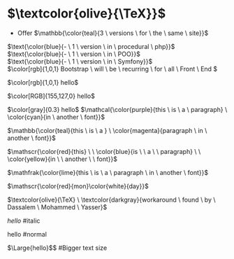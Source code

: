 # $\textcolor{olive}{\TeX}}$

+ Offer 
$\mathbb{\color{teal}{3 \ versions \ for \ the \ same \ site}}$

$\text{\color{blue}{- \ 1 \ version \ in \ procedural \ php}}$ <br>
$\text{\color{blue}{- \ 1 \ version \ in \ POO}}$ <br>
$\text{\color{blue}{- \ 1 \ version \ in \ Symfony}}$ <br>
$\color[rgb]{1,0,1} Bootstrap  \ will  \ be  \ recurring  \ for  \ all  \ Front  \ End $





$\color[rgb]{1,0,1} hello$

$\color[RGB]{155,127,0} hello$

$\color[gray]{0.3} hello$
$\mathcal{\color{purple}{this \ is \ a \ paragraph} \ \color{cyan}{in \ another \ font}}$

$\mathbb{\color{teal}{this \ is \ a } \ \color{magenta}{paragraph \ in \ another \ font}}$

$\mathscr{\color{red}{this} \ \ \color{blue}{is \ \ a \ \ paragraph} \ \ \color{yellow}{in \ \ another \ \ font}}$

$\mathfrak{\color{lime}{this \ is \ a \ paragraph \ in \ another \ font}}$

$\mathscr{\color{red}{mon}\color{white}{day}}$

$\textcolor{olive}{\TeX} \ \textcolor{darkgray}{workaround \ found \ by \ Dassalem \ Mohammed \ Yasser}$

$\textit{hello}$  #italic
 
$\text{hello}$    #normal

$\Large{hello}$$   #Bigger text size


